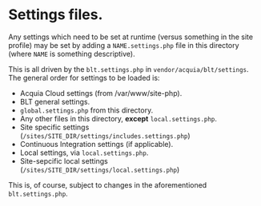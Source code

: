 # Settings files.

Any settings which need to be set at runtime (versus something in the site profile) may be set by adding a `NAME.settings.php` file in this directory (where `NAME` is something descriptive).

This is all driven by the `blt.settings.php` in `vendor/acquia/blt/settings`. The general order for settings to be loaded is:

* Acquia Cloud settings (from /var/www/site-php).
* BLT general settings.
* `global.settings.php` from this directory.
* Any other files in this directory, **except** `local.settings.php`.
* Site specific settings (`/sites/SITE_DIR/settings/includes.settings.php`)
* Continuous Integration settings (if applicable).
* Local settings, via `local.settings.php`.
* Site-sepcific local settings (`/sites/SITE_DIR/settings/local.settings.php`)

This is, of course, subject to changes in the aforementioned `blt.settings.php`.
